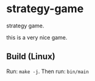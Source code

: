 # strategy-game
strategy game.

this is a very nice game.

## Build (Linux)
Run: ```make -j```.
Then run: ```bin/main```
